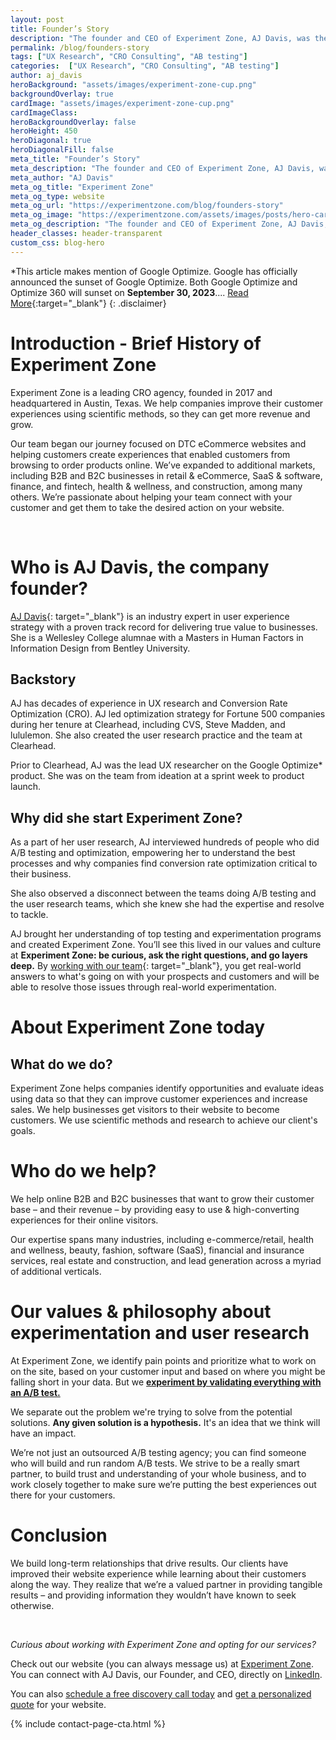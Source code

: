 ```yaml
---
layout: post
title: Founder’s Story
description: "The founder and CEO of Experiment Zone, AJ Davis, was the lead UX researcher on the Google Optimize product."
permalink: /blog/founders-story
tags: ["UX Research", "CRO Consulting", "AB testing"]
categories:  ["UX Research", "CRO Consulting", "AB testing"]
author: aj_davis
heroBackground: "assets/images/experiment-zone-cup.png"
backgroundOverlay: true
cardImage: "assets/images/experiment-zone-cup.png"
cardImageClass:
heroBackgroundOverlay: false
heroHeight: 450
heroDiagonal: true
heroDiagonalFill: false
meta_title: "Founder’s Story"
meta_description: "The founder and CEO of Experiment Zone, AJ Davis, was the lead UX researcher on the Google Optimize product."
meta_author: "AJ Davis"
meta_og_title: "Experiment Zone"
meta_og_type: website
meta_og_url: "https://experimentzone.com/blog/founders-story"
meta_og_image: "https://experimentzone.com/assets/images/posts/hero-cart.jpg"
meta_og_description: "The founder and CEO of Experiment Zone, AJ Davis, was the lead UX researcher on the Google Optimize product."
header_classes: header-transparent
custom_css: blog-hero
---
```


<style>@media (min-width: 768px) {.hero-image .hero-text h1 {font-size: 3.5rem}} .hero-image .hero-text h1 {font-size: 2.7rem;} .content img {margin: 20px 0px}</style>

*This article makes mention of Google Optimize. Google has officially announced the sunset of Google Optimize. Both Google Optimize and Optimize 360 will sunset on **September 30, 2023**.... [Read More](/blog/google-optimize-shutting-down/){:target="\_blank"}
{: .disclaimer}

# Introduction - Brief History of Experiment Zone

Experiment Zone is a leading CRO agency, founded in 2017 and headquartered in Austin, Texas. We help companies improve their customer experiences using scientific methods, so they can get more revenue and grow.

Our team began our journey focused on DTC eCommerce websites and helping customers create experiences that enabled customers from browsing to order products online. We’ve expanded to additional markets, including B2B and B2C businesses in retail & eCommerce, SaaS & software, finance, and fintech, health & wellness, and construction, among many others. We’re passionate about helping your team connect with your customer and get them to take the desired action on your website.

<br/>

# Who is AJ Davis, the company founder?

[AJ Davis](https://experimentzone.com/team/aj-davis/){: target="\_blank"} is an industry expert in user experience strategy with a proven track record for delivering true value to businesses. She is a Wellesley College alumnae with a Masters in Human Factors in Information Design from Bentley University.


## Backstory

AJ has decades of experience in UX research and Conversion Rate Optimization (CRO). AJ led optimization strategy for Fortune 500 companies during her tenure at Clearhead, including CVS, Steve Madden, and lululemon. She also created the user research practice and the team at Clearhead.

Prior to Clearhead, AJ was the lead UX researcher on the Google Optimize* product. She was on the team from ideation at a sprint week to product launch.

## Why did she start Experiment Zone?

As a part of her user research, AJ interviewed hundreds of people who did A/B testing and optimization, empowering her to understand the best processes and why companies find conversion rate optimization critical to their business.

She also observed a disconnect between the teams doing A/B testing and the user research teams, which she knew she had the expertise and resolve to tackle.

AJ brought her understanding of top testing and experimentation programs and created Experiment Zone. You’ll see this lived in our values and culture at **Experiment Zone: be curious, ask the right questions, and go layers deep.** By [working with our team](/blog/9-facts-about-EZ){: target="\_blank"}, you get real-world answers to what's going on with your prospects and customers and will be able to resolve those issues through real-world experimentation.


# About Experiment Zone today

## What do we do?

Experiment Zone helps companies identify opportunities and evaluate ideas using data so that they can improve customer experiences and increase sales. We help businesses get visitors to their website to become customers. We use scientific methods and research to achieve our client's goals.

# Who do we help?

We help online B2B and B2C businesses that want to grow their customer base – and their revenue – by providing easy to use & high-converting experiences for their online visitors.

Our expertise spans many industries, including e-commerce/retail, health and wellness, beauty,  fashion, software (SaaS), financial and insurance services, real estate and construction, and lead generation across a myriad of additional verticals.


# Our values & philosophy about experimentation and user research

At Experiment Zone, we identify pain points and prioritize what to work on on the site, based on your customer input and based on where you might be falling short in your data. But we **[experiment by validating everything with an A/B test.](https://experimentzone.com/services/conversion-strategy-and-testing/)**

We separate out the problem we're trying to solve from the potential solutions. **Any given solution is a hypothesis.** It's an idea that we think will have an impact.


We’re not just an outsourced A/B testing agency; you can find someone who will build and run random A/B tests. We strive to be a really smart partner, to build trust and understanding of your whole business, and to work closely together to make sure we’re putting the best experiences out there for your customers.


# Conclusion

We build long-term relationships that drive results. Our clients have improved their website experience while learning about their customers along the way. They realize that we’re a valued partner in providing tangible results – and providing information they wouldn’t have known to seek otherwise.

<br/>

*Curious about working with Experiment Zone and opting for our services?*


Check out our website (you can always message us) at [Experiment Zone](https://experimentzone.com/). You can connect with AJ Davis, our Founder, and CEO, directly on [LinkedIn](https://www.linkedin.com/in/ajdavisatx/).

You can also [schedule a free discovery call today](https://experimentzone.com/consult/schedule) and [get a personalized quote](https://experimentzone.com/contact/) for your website.


{% include contact-page-cta.html %}
